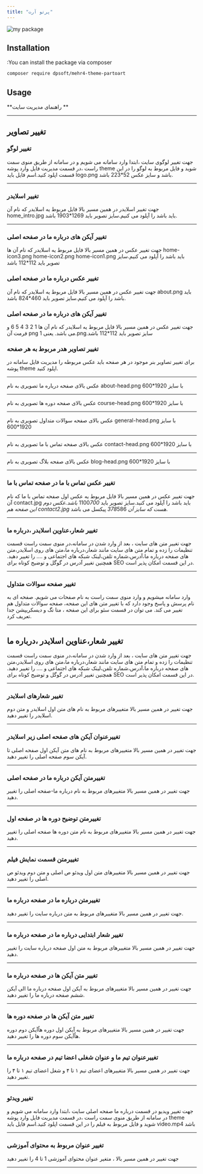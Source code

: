 ```yaml
---
title: "پرتو آرت"
---
```



![my package](partoartdigital.ir.png)


## Installation

:You can install the package via composer

```bash
composer require dpsoft/mehr4-theme-partoart
```

## Usage

**راهنمای  مدیریت سایت **
____
## تغییر تصاویر

### تغییر لوگو

جهت تغییر لوگوی سایت ،ابتدا وارد سامانه می شویم و در سامانه از طریق منوی سمت راست ،در قسمت مدیریت فایل وارد پوشه theme شوید و فایل مربوط به لوگو را در این قسمت اپلود کنید.اسم فایل باید logo.png باشد و سایز عکس 52*223 باشد.
___
### تغییر اسلایدر

جهت تغییر اسلایدر در همین مسیر بالا فایل مربوط یه اسلایدر که نام آن home_intro.jpg باید باشد را آپلود می کنیم.سایز تصویر باید 1269*1903 باشد.
___
### تغییر آیکن های  درباره ما در صفحه اصلی
جهت تغییر عکس در همین مسیر بالا فایل مربوط یه اسلایدر که نام آن ها  home-icon3.png  home-icon2.png  home-icon1.png باید باشد را آپلود می کنیم.سایز تصویر باید 112*112 باشد

### تغییر عکس درباره ما در صفحه اصلی
جهت تغییر عکس در همین مسیر بالا فایل مربوط یه اسلایدر که نام آن about.png باید باشد را آپلود می کنیم.سایز تصویر باید 460*824 باشد.

### تغییر آیکن های  درباره ما در صفحه اصلی
جهت تغییر عکس در همین مسیر بالا فایل مربوط یه اسلایدر که نام آن ها  1 2 3 4 5 6 و فرمت آن png می باشد.
یعنی 1.png.سایز تصویر باید 112*112 باشد

### تغییر تصاویر هدر مربوط به هر صفحه
برای تغییر تصاویر بنر موجود در هر صفحه باید عکس مربوطه  را مدیریت فایل سامانه در پوشه theme اپلود کنید.
___
 عکس بالای صفحه درباره ما تصویری به نام about-head.png با سایز 1920*600
___
 عکس بالای صفحه دوره ها تصویری به نام course-head.png با سایز 1920*600
___
 عکس بالای صفحه سوالات متداول تصویری به نام general-head.png با سایز 1920*600
___
 عکس بالای صفحه تماس با ما تصویری به نام contact-head.png با سایز 1920*600
___
 عکس بالای صفحه بلاگ  تصویری به نام blog-head.png با سایز 1920*600
___

### تغییر عکس تماس با ما در صفحه تماس با ما
جهت تغییر عکس در همین مسیر بالا فایل مربوط یه عکس اول صفحه تماس با ما که نام آن contact.jpg باید باشد را آپلود می کنید.سایز تصویر باید 1100*700 باشد.عکس دوم این صفحه هم contact2.jpg هست که سایز آن 378*586 پیکسل می باشد.
___

### تغییر شعار،عناوین اسلایدر ،درباره ما  
جهت تغییر متن های سایت ، بعد از وارد شدن در سامانه،در منوی سمت راست قسمت تنظیمات را زده و تمام متن های سایت مانند شعار،درباره ما،متن های روی اسلایدر،متن های صفحه درباره ما،آدرس،شماره تلفن،لینک شبکه های اجتماعی و .... را تغییر دهید.
همچنین تغییر آدرس در گوگل  و توضیح کوتاه برای SEO در این قسمت امکان پذیر است.	
___
### تغییر صفحه سوالات متداول
وارد سامانه میشویم و وارد منوی سمت راست به نام صفحات می شویم.
صفحه ای به نام پرسش و پاسخ وجود دارد که با تغییر متن های این صفحه، صفحه سوالات متداول هم تغییر می کند.
می توان در قسمت سئو برای این صفحه ، متا تگ و دیسکریپشن جدا تعریف کرد.
___
## تغییر شعار،عناوین اسلایدر ،درباره ما  
جهت تغییر متن های سایت ، بعد از وارد شدن در سامانه،در منوی سمت راست قسمت تنظیمات را زده و تمام متن های سایت مانند شعار،درباره ما،متن های روی اسلایدر،متن های صفحه درباره ما،آدرس،شماره تلفن،لینک شبکه های اجتماعی و .... را تغییر دهید.
همچنین تغییر آدرس در گوگل  و توضیح کوتاه برای SEO در این قسمت امکان پذیر است.	
___
### تغییر شعارهای اسلایدر 
جهت تغییر در همین مسیر بالا متغییرهای مربوط به نام های متن اول اسلایدر و متن دوم اسلایدر  را تغییر دهید.
___
### تغییرعنوان آیکن های صفحه اصلی زیر اسلایدر  
جهت تغییر در همین مسیر بالا متغییرهای مربوط به نام های متن آیکن اول صفحه اصلی تا آیکن سوم صفحه اصلی را تغییر دهید.
___
### تغییرمتن آیکن درباره ما در صفحه اصلی  
جهت تغییر در همین مسیر بالا متغییرهای مربوط به نام  درباره ما-صفحه اصلی
 را تغییر دهید.
___
### تغییرمتن توضیح دوره ها در صفحه اول  
جهت تغییر در همین مسیر بالا متغییرهای مربوط به نام متن دوره ها صفحه اصلی
 را تغییر دهید.
___

### تغییرمتن قسمت نمایش فیلم   
جهت تغییر در همین مسیر بالا متغییرهای متن اول ویدئو ص اصلی
 و متن دوم ویدئو ص اصلی را تغییر دهید.
___
### تغییرمتن درباره ما در صفحه درباره ما   
جهت تغییر در همین مسیر بالا متغییرهای مربوط به متن درباره سایت را تغییر دهید.
___
### تغییر شعار ابتدایی درباره ما در صفحه درباره ما   
جهت تغییر در همین مسیر بالا متغییرهای مربوط به متن اول صفحه درباره سایت را تغییر دهید.
___
### تغییر متن آیکن ها در صفحه درباره ما   
جهت تغییر در همین مسیر بالا متغییرهای مربوط به آیکن اول صفحه درباره ما الی آیکن ششم صفحه درباره ما را تغییر دهید.
___
### تغییر متن آیکن ها در صفحه دوره ها  
جهت تغییر در همین مسیر بالا متغییرهای مربوط به آیکن اول دوره هاُآیکن دوم دوره هاُآیکن سوم دوره ها را تغییر دهید.
___


### تغییرعنوان تیم ما و عنوان شغلی اعضا تیم در صفحه درباره ما   
جهت تغییر در همین مسیر بالا متغییرهای اعضای تیم ۱ تا ۴ و شغل اعضای تیم ۱ تا ۴  را تغییر دهید.
___

### تغییر ویدئو

جهت تغییر ویدیو در قسمت درباره ما صفحه اصلی سایت ،ابتدا وارد سامانه می شویم و در سامانه از طریق منوی سمت راست ،در قسمت مدیریت فایل وارد پوشه theme شوید و فایل مربوط به فیلم را در این قسمت اپلود کنید.اسم فایل باید video.mp4 باشد 
___

### تغییر عنوان مربوط به محتوای آموزشی
  
جهت تغییر در همین مسیر بالا ، متغیر عنوان محتوای آموزشی 1 تا 4 را تغییر دهید
___



